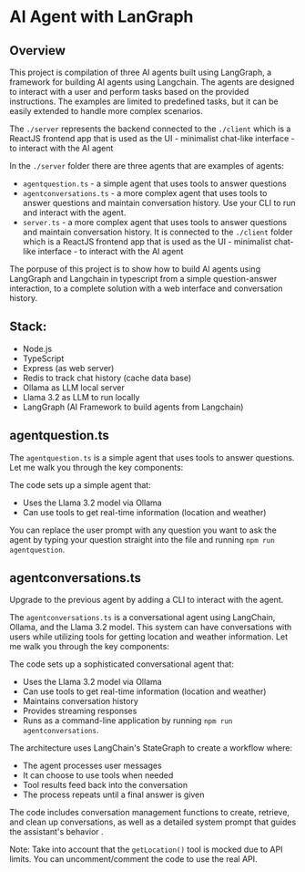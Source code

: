 # AI Agent with LanGraph

## Overview
This project is compilation of three AI agents built using LangGraph, a framework for building AI agents using Langchain. The agents are designed to interact with a user and perform tasks based on the provided instructions. The examples are limited to predefined tasks, but it can be easily extended to handle more complex scenarios.

The `./server` represents the backend connected to the `./client` which is a ReactJS frontend app that is used as the UI - minimalist chat-like interface -  to interact with the AI agent

In the `./server` folder there are three agents that are examples of agents:

- `agentquestion.ts` - a simple agent that uses tools to answer questions
- `agentconversations.ts` - a more complex agent that uses tools to answer questions and maintain conversation history. Use your CLI to run and interact with the agent.
- `server.ts` - a more complex agent that uses tools to answer questions and maintain conversation history. It is connected to the `./client` folder which is a ReactJS frontend app that is used as the UI - minimalist chat-like interface -  to interact with the AI agent

The porpuse of this project is to show how to build AI agents using LangGraph and Langchain in typescript from a simple question-answer interaction, to a complete solution with a web interface and conversation history. 

## Stack:
- Node.js
- TypeScript
- Express (as web server)
- Redis to track chat history (cache data base)
- Ollama as LLM local server
- Llama 3.2 as LLM to run locally
- LangGraph (AI Framework to build agents from Langchain)

## agentquestion.ts

The `agentquestion.ts` is a simple agent that uses tools to answer questions. Let me walk you through the key components:

The code sets up a simple agent that:

- Uses the Llama 3.2 model via Ollama
- Can use tools to get real-time information (location and weather) 

You can replace the user prompt with any question you want to ask the agent by typing your question straight into the file and running `npm run agentquestion`.

## agentconversations.ts

Upgrade to the previous agent by adding a CLI to interact with the agent. 

The `agentconversations.ts` is a conversational agent using LangChain, Ollama, and the Llama 3.2 model. This system can have conversations with users while utilizing tools for getting location and weather information. Let me walk you through the key components:

The code sets up a sophisticated conversational agent that:

- Uses the Llama 3.2 model via Ollama
- Can use tools to get real-time information (location and weather)
- Maintains conversation history
- Provides streaming responses
- Runs as a command-line application by running `npm run agentconversations`.

The architecture uses LangChain's StateGraph to create a workflow where:

- The agent processes user messages
- It can choose to use tools when needed
- Tool results feed back into the conversation
- The process repeats until a final answer is given

The code includes conversation management functions to create, retrieve, and clean up conversations, as well as a detailed system prompt that guides the assistant's behavior .


Note: Take into account that the `getLocation()` tool is mocked due to API limits. You can uncomment/comment the code to use the real API.